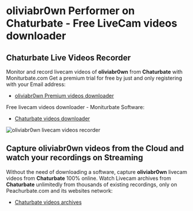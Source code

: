 # oliviabr0wn Performer on Chaturbate - Free LiveCam videos downloader

## Chaturbate Live Videos Recorder

Monitor and record livecam videos of **oliviabr0wn** from **Chaturbate** with Moniturbate.com
Get a premium trial for free by just and only registering with your Email address:
* [oliviabr0wn Premium videos downloader](https://moniturbate.com/request-demo-licence-key.html)

Free livecam videos downloader - Moniturbate Software:
* [Chaturbate videos downloader](https://moniturbate.com/moniturbate-download-software.html)

![oliviabr0wn livecam videos recorder](https://peachurnet.com/templates/moniturbate-software.png)


## Capture oliviabr0wn videos from the Cloud and watch your recordings on Streaming

Without the need of downloading a software, capture **oliviabr0wn** livecam videos from **Chaturbate** 100% online.
Watch Livecam archives from **Chaturbate** unlimitedly from thousands of existing recordings, only on Peachurbate.com and its websites network:
* [Chaturbate videos archives](https://peachurnet.com/)
